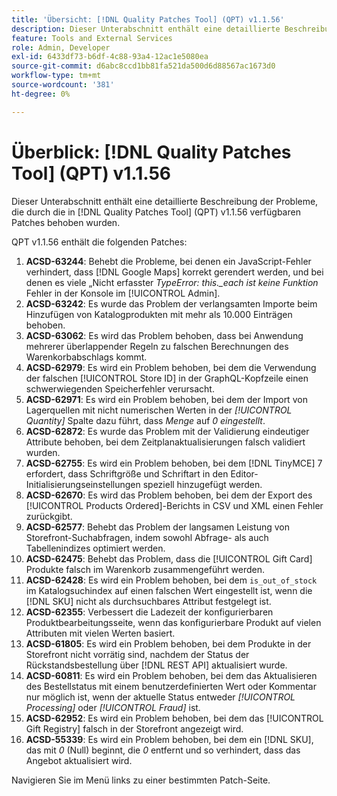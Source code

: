 ```yaml
---
title: 'Übersicht: [!DNL Quality Patches Tool] (QPT) v1.1.56'
description: Dieser Unterabschnitt enthält eine detaillierte Beschreibung der Probleme, die durch die in Version 1.1.56  [!DNL Quality Patches Tool]  Patches behoben wurden.
feature: Tools and External Services
role: Admin, Developer
exl-id: 6433df73-b6df-4c88-93a4-12ac1e5080ea
source-git-commit: d6abc8ccd1bb81fa521da500d6d88567ac1673d0
workflow-type: tm+mt
source-wordcount: '381'
ht-degree: 0%

---
```


# Überblick: [!DNL Quality Patches Tool] (QPT) v1.1.56

Dieser Unterabschnitt enthält eine detaillierte Beschreibung der Probleme, die durch die in [!DNL Quality Patches Tool] (QPT) v1.1.56 verfügbaren Patches behoben wurden.

QPT v1.1.56 enthält die folgenden Patches:

1. **ACSD-63244**: Behebt die Probleme, bei denen ein JavaScript-Fehler verhindert, dass [!DNL Google Maps] korrekt gerendert werden, und bei denen es viele „Nicht erfasster *TypeError: this._each ist keine Funktion* Fehler in der Konsole im [!UICONTROL Admin].
1. **ACSD-63242**: Es wurde das Problem der verlangsamten Importe beim Hinzufügen von Katalogprodukten mit mehr als 10.000 Einträgen behoben.
1. **ACSD-63062**: Es wird das Problem behoben, dass bei Anwendung mehrerer überlappender Regeln zu falschen Berechnungen des Warenkorbabschlags kommt.
1. **ACSD-62979**: Es wird ein Problem behoben, bei dem die Verwendung der falschen [!UICONTROL Store ID] in der GraphQL-Kopfzeile einen schwerwiegenden Speicherfehler verursacht.
1. **ACSD-62971**: Es wird ein Problem behoben, bei dem der Import von Lagerquellen mit nicht numerischen Werten in der *[!UICONTROL Quantity]* Spalte dazu führt, dass *Menge* auf *0 eingestellt*.
1. **ACSD-62872**: Es wurde das Problem mit der Validierung eindeutiger Attribute behoben, bei dem Zeitplanaktualisierungen falsch validiert wurden.
1. **ACSD-62755**: Es wird ein Problem behoben, bei dem [!DNL TinyMCE] 7 erfordert, dass Schriftgröße und Schriftart in den Editor-Initialisierungseinstellungen speziell hinzugefügt werden.
1. **ACSD-62670**: Es wird das Problem behoben, bei dem der Export des [!UICONTROL Products Ordered]-Berichts in CSV und XML einen Fehler zurückgibt.
1. **ACSD-62577**: Behebt das Problem der langsamen Leistung von Storefront-Suchabfragen, indem sowohl Abfrage- als auch Tabellenindizes optimiert werden.
1. **ACSD-62475**: Behebt das Problem, dass die [!UICONTROL Gift Card] Produkte falsch im Warenkorb zusammengeführt werden.
1. **ACSD-62428**: Es wird ein Problem behoben, bei dem `is_out_of_stock` im Katalogsuchindex auf einen falschen Wert eingestellt ist, wenn die [!DNL SKU] nicht als durchsuchbares Attribut festgelegt ist.
1. **ACSD-62355**: Verbessert die Ladezeit der konfigurierbaren Produktbearbeitungsseite, wenn das konfigurierbare Produkt auf vielen Attributen mit vielen Werten basiert.
1. **ACSD-61805**: Es wird ein Problem behoben, bei dem Produkte in der Storefront nicht vorrätig sind, nachdem der Status der Rückstandsbestellung über [!DNL REST API] aktualisiert wurde.
1. **ACSD-60811**: Es wird ein Problem behoben, bei dem das Aktualisieren des Bestellstatus mit einem benutzerdefinierten Wert oder Kommentar nur möglich ist, wenn der aktuelle Status entweder *[!UICONTROL Processing]* oder *[!UICONTROL Fraud]* ist.
1. **ACSD-62952**: Es wird ein Problem behoben, bei dem das [!UICONTROL Gift Registry] falsch in der Storefront angezeigt wird.
1. **ACSD-55339**: Es wird ein Problem behoben, bei dem ein [!DNL SKU], das mit *0* (Null) beginnt, die *0* entfernt und so verhindert, dass das Angebot aktualisiert wird.

Navigieren Sie im Menü links zu einer bestimmten Patch-Seite.
